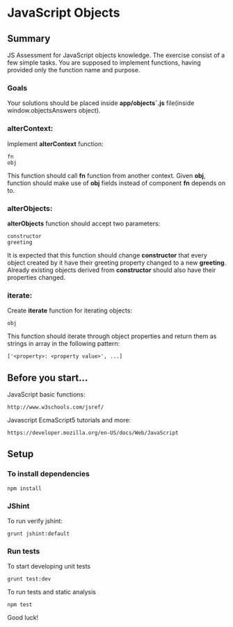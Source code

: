 # JavaScript Objects

## Summary

JS Assessment for JavaScript objects knowledge. The exercise consist of a few simple tasks. You are supposed to implement functions, having provided 
only the function name and purpose.

### Goals

Your solutions should be placed inside **app/objects`.js** file(inside window.objectsAnswers object).

### alterContext:

Implement **alterContext** function:

    fn
    obj
    
This function should call **fn** function from another context. Given **obj**, function should make use of **obj** fields instead
of component **fn** depends on to.

### alterObjects:

**alterObjects** function should accept two parameters:

    constructor
    greeting
    
It is expected that this function should change **constructor** that every object created by it have their greeting property changed
to a new **greeting**. Already existing objects derived from **constructor** should also have their properties changed.

### iterate:

Create **iterate** function for iterating objects:

    obj
    
This function should iterate through object properties and return them as strings in array in the following pattern:

    ['<property>: <property value>', ...]

## Before you start...

JavaScript basic functions:

    http://www.w3schools.com/jsref/
    
Javascript EcmaScript5 tutorials and more:

    https://developer.mozilla.org/en-US/docs/Web/JavaScript

## Setup

### To install dependencies

    npm install

### JShint

To run verify jshint:

    grunt jshint:default

### Run tests

To start developing unit tests

    grunt test:dev
 
To run tests and static analysis

    npm test

Good luck!
 
